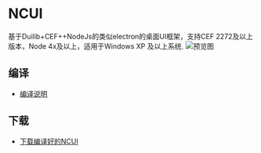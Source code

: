 # NCUI
基于Duilib+CEF++NodeJs的类似electron的桌面UI框架，支持CEF 2272及以上版本，Node 4x及以上，适用于Windows XP 及以上系统. 
![预览图](https://images.gitee.com/uploads/images/2018/0917/221303_e96c0628_8680.png "NCUI.png")

## 编译
* [编译说明](https://gitee.com/amoylel/NCUI/blob/master/%E7%BC%96%E8%AF%91%E8%AF%B4%E6%98%8E.txt) 

## 下载
* [下载编译好的NCUI](https://gitee.com/amoylel/NCUI/attach_files/download?i=185229&u=http%3A%2F%2Ffiles.git.oschina.net%2Fgroup1%2FM00%2F05%2F9E%2FPaAvDFv0JdGAHNNxAkd2uYIrfkw9138.7z%3Ftoken%3D6019c683aedc99200d9908eded12469b%26ts%3D1542727121%26attname%3DNCUI-v1.0.0.0.7z)